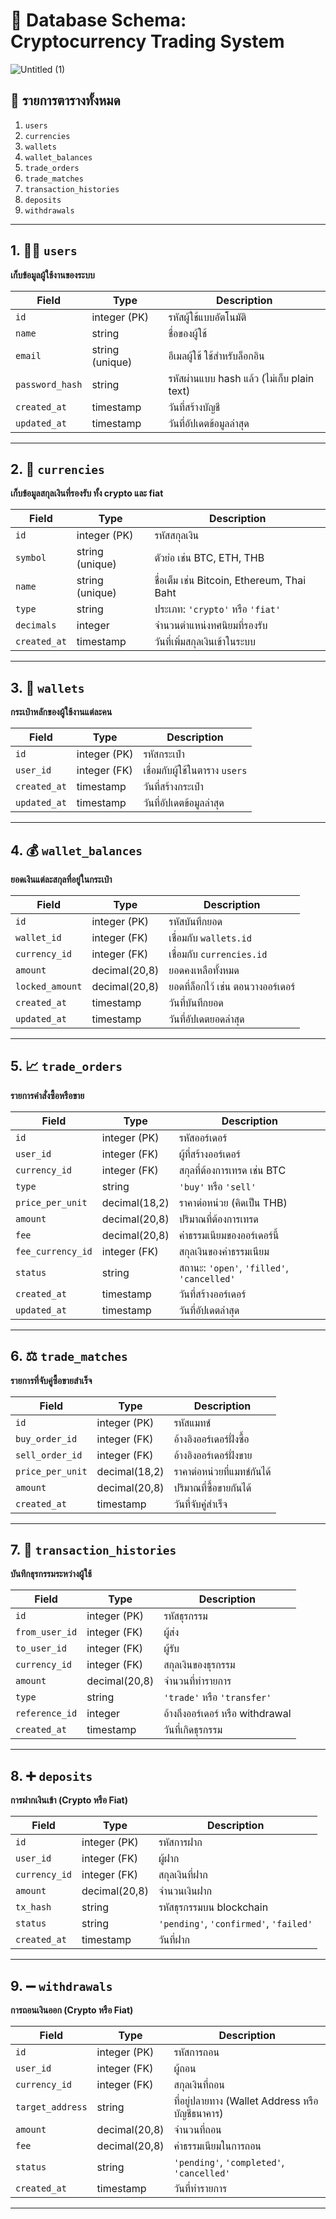 # 📘 Database Schema: Cryptocurrency Trading System


![Untitled (1)](https://github.com/user-attachments/assets/15776005-dd7e-4af6-b18d-de25f19a0a19)


## 📂 รายการตารางทั้งหมด

1. `users`
2. `currencies`
3. `wallets`
4. `wallet_balances`
5. `trade_orders`
6. `trade_matches`
7. `transaction_histories`
8. `deposits`
9. `withdrawals`

---

## 1. 🧑‍💼 `users`
**เก็บข้อมูลผู้ใช้งานของระบบ**

| Field | Type | Description |
|-------|------|-------------|
| `id` | integer (PK) | รหัสผู้ใช้แบบอัตโนมัติ |
| `name` | string | ชื่อของผู้ใช้ |
| `email` | string (unique) | อีเมลผู้ใช้ ใช้สำหรับล็อกอิน |
| `password_hash` | string | รหัสผ่านแบบ hash แล้ว (ไม่เก็บ plain text) |
| `created_at` | timestamp | วันที่สร้างบัญชี |
| `updated_at` | timestamp | วันที่อัปเดตข้อมูลล่าสุด |

---

## 2. 💱 `currencies`
**เก็บข้อมูลสกุลเงินที่รองรับ ทั้ง crypto และ fiat**

| Field | Type | Description |
|-------|------|-------------|
| `id` | integer (PK) | รหัสสกุลเงิน |
| `symbol` | string (unique) | ตัวย่อ เช่น BTC, ETH, THB |
| `name` | string (unique) | ชื่อเต็ม เช่น Bitcoin, Ethereum, Thai Baht |
| `type` | string | ประเภท: `'crypto'` หรือ `'fiat'` |
| `decimals` | integer | จำนวนตำแหน่งทศนิยมที่รองรับ |
| `created_at` | timestamp | วันที่เพิ่มสกุลเงินเข้าในระบบ |

---

## 3. 👛 `wallets`
**กระเป๋าหลักของผู้ใช้งานแต่ละคน**

| Field | Type | Description |
|-------|------|-------------|
| `id` | integer (PK) | รหัสกระเป๋า |
| `user_id` | integer (FK) | เชื่อมกับผู้ใช้ในตาราง `users` |
| `created_at` | timestamp | วันที่สร้างกระเป๋า |
| `updated_at` | timestamp | วันที่อัปเดตข้อมูลล่าสุด |

---

## 4. 💰 `wallet_balances`
**ยอดเงินแต่ละสกุลที่อยู่ในกระเป๋า**

| Field | Type | Description |
|-------|------|-------------|
| `id` | integer (PK) | รหัสบันทึกยอด |
| `wallet_id` | integer (FK) | เชื่อมกับ `wallets.id` |
| `currency_id` | integer (FK) | เชื่อมกับ `currencies.id` |
| `amount` | decimal(20,8) | ยอดคงเหลือทั้งหมด |
| `locked_amount` | decimal(20,8) | ยอดที่ล็อกไว้ เช่น ตอนวางออร์เดอร์ |
| `created_at` | timestamp | วันที่บันทึกยอด |
| `updated_at` | timestamp | วันที่อัปเดตยอดล่าสุด |

---

## 5. 📈 `trade_orders`
**รายการคำสั่งซื้อหรือขาย**

| Field | Type | Description |
|-------|------|-------------|
| `id` | integer (PK) | รหัสออร์เดอร์ |
| `user_id` | integer (FK) | ผู้ที่สร้างออร์เดอร์ |
| `currency_id` | integer (FK) | สกุลที่ต้องการเทรด เช่น BTC |
| `type` | string | `'buy'` หรือ `'sell'` |
| `price_per_unit` | decimal(18,2) | ราคาต่อหน่วย (คิดเป็น THB) |
| `amount` | decimal(20,8) | ปริมาณที่ต้องการเทรด |
| `fee` | decimal(20,8) | ค่าธรรมเนียมของออร์เดอร์นี้ |
| `fee_currency_id` | integer (FK) | สกุลเงินของค่าธรรมเนียม |
| `status` | string | สถานะ: `'open'`, `'filled'`, `'cancelled'` |
| `created_at` | timestamp | วันที่สร้างออร์เดอร์ |
| `updated_at` | timestamp | วันที่อัปเดตล่าสุด |

---

## 6. ⚖️ `trade_matches`
**รายการที่จับคู่ซื้อขายสำเร็จ**

| Field | Type | Description |
|-------|------|-------------|
| `id` | integer (PK) | รหัสแมทช์ |
| `buy_order_id` | integer (FK) | อ้างอิงออร์เดอร์ฝั่งซื้อ |
| `sell_order_id` | integer (FK) | อ้างอิงออร์เดอร์ฝั่งขาย |
| `price_per_unit` | decimal(18,2) | ราคาต่อหน่วยที่แมทช์กันได้ |
| `amount` | decimal(20,8) | ปริมาณที่ซื้อขายกันได้ |
| `created_at` | timestamp | วันที่จับคู่สำเร็จ |

---

## 7. 🔄 `transaction_histories`
**บันทึกธุรกรรมระหว่างผู้ใช้**

| Field | Type | Description |
|-------|------|-------------|
| `id` | integer (PK) | รหัสธุรกรรม |
| `from_user_id` | integer (FK) | ผู้ส่ง |
| `to_user_id` | integer (FK) | ผู้รับ |
| `currency_id` | integer (FK) | สกุลเงินของธุรกรรม |
| `amount` | decimal(20,8) | จำนวนที่ทำรายการ |
| `type` | string | `'trade'` หรือ `'transfer'` |
| `reference_id` | integer | อ้างถึงออร์เดอร์ หรือ withdrawal |
| `created_at` | timestamp | วันที่เกิดธุรกรรม |

---

## 8. ➕ `deposits`
**การฝากเงินเข้า (Crypto หรือ Fiat)**

| Field | Type | Description |
|-------|------|-------------|
| `id` | integer (PK) | รหัสการฝาก |
| `user_id` | integer (FK) | ผู้ฝาก |
| `currency_id` | integer (FK) | สกุลเงินที่ฝาก |
| `amount` | decimal(20,8) | จำนวนเงินฝาก |
| `tx_hash` | string | รหัสธุรกรรมบน blockchain |
| `status` | string | `'pending'`, `'confirmed'`, `'failed'` |
| `created_at` | timestamp | วันที่ฝาก |

---

## 9. ➖ `withdrawals`
**การถอนเงินออก (Crypto หรือ Fiat)**

| Field | Type | Description |
|-------|------|-------------|
| `id` | integer (PK) | รหัสการถอน |
| `user_id` | integer (FK) | ผู้ถอน |
| `currency_id` | integer (FK) | สกุลเงินที่ถอน |
| `target_address` | string | ที่อยู่ปลายทาง (Wallet Address หรือบัญชีธนาคาร) |
| `amount` | decimal(20,8) | จำนวนที่ถอน |
| `fee` | decimal(20,8) | ค่าธรรมเนียมในการถอน |
| `status` | string | `'pending'`, `'completed'`, `'cancelled'` |
| `created_at` | timestamp | วันที่ทำรายการ |

---


